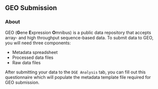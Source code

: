 ## GEO Submission

### About
GEO (**G**ene **E**xpression **O**mnibus) is a public data repository that 
accepts array- and high throughput sequence-based data. To submit data to GEO, 
you will need three components:

* Metadata spreadsheet
* Processed data files
* Raw data files

After submitting your data to the `DGE Analysis` tab, you can fill out this 
questionnaire which will populate the metadata template file required for GEO 
submission. 
